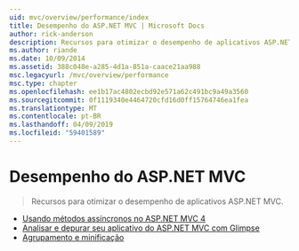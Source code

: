 ```yaml
---
uid: mvc/overview/performance/index
title: Desempenho do ASP.NET MVC | Microsoft Docs
author: rick-anderson
description: Recursos para otimizar o desempenho de aplicativos ASP.NET MVC.
ms.author: riande
ms.date: 10/09/2014
ms.assetid: 388c048e-a285-4d1a-851a-caace21aa988
msc.legacyurl: /mvc/overview/performance
msc.type: chapter
ms.openlocfilehash: ee1b17ac4802ecbd92e571a62c491bc9a49a3560
ms.sourcegitcommit: 0f1119340e4464720cfd16d0ff15764746ea1fea
ms.translationtype: MT
ms.contentlocale: pt-BR
ms.lasthandoff: 04/09/2019
ms.locfileid: "59401589"
---
```

# <a name="aspnet-mvc-performance"></a>Desempenho do ASP.NET MVC

> Recursos para otimizar o desempenho de aplicativos ASP.NET MVC.


- [Usando métodos assíncronos no ASP.NET MVC 4](using-asynchronous-methods-in-aspnet-mvc-4.md)
- [Analisar e depurar seu aplicativo do ASP.NET MVC com Glimpse](profile-and-debug-your-aspnet-mvc-app-with-glimpse.md)
- [Agrupamento e minificação](bundling-and-minification.md)

